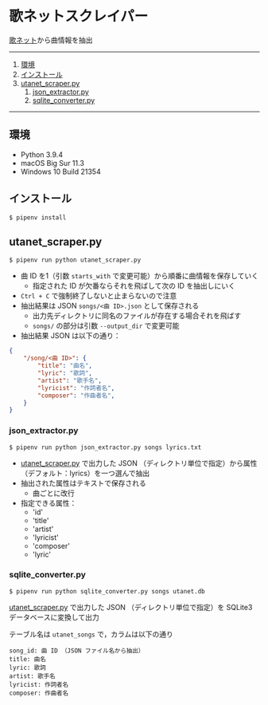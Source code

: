 # 歌ネットスクレイパー

[歌ネット](https://www.uta-net.com/)から曲情報を抽出

---

1. [環境](#環境)
1. [インストール](#インストール)
1. [utanet_scraper.py](#utanet_scraperpy)
    1. [json_extractor.py](#json_extractorpy)
    1. [sqlite_converter.py](#sqlite_converterpy)

---

## 環境

- Python 3.9.4
- macOS Big Sur 11.3
- Windows 10 Build 21354

## インストール

`$ pipenv install`

## utanet_scraper.py

`$ pipenv run python utanet_scraper.py`

- 曲 ID を1（引数 `starts_with` で変更可能）から順番に曲情報を保存していく
    - 指定された ID が欠番ならそれを飛ばして次の ID を抽出しにいく
- `Ctrl + C` で強制終了しないと止まらないので注意
- 抽出結果は JSON `songs/<曲 ID>.json` として保存される
    - 出力先ディレクトリに同名のファイルが存在する場合それを飛ばす
    - `songs/` の部分は引数 `--output_dir` で変更可能
- 抽出結果 JSON は以下の通り：

```json
{
    "/song/<曲 ID>": {
        "title": "曲名",
        "lyric": "歌詞",
        "artist": "歌手名",
        "lyricist": "作詞者名",
        "composer": "作曲者名",
    }
}
```

### json_extractor.py

`$ pipenv run python json_extractor.py songs lyrics.txt`

- [utanet_scraper.py](#utanet_scraperpy) で出力した JSON （ディレクトリ単位で指定）から属性（デフォルト：lyrics）を一つ選んで抽出
- 抽出された属性はテキストで保存される
    - 曲ごとに改行
- 指定できる属性：
    - 'id'
    - 'title'
    - 'artist'
    - 'lyricist'
    - 'composer'
    - 'lyric'

### sqlite_converter.py

`$ pipenv run python sqlite_converter.py songs utanet.db`

[utanet_scraper.py](#utanet_scraperpy) で出力した JSON （ディレクトリ単位で指定）を SQLite3 データベースに変換して出力

テーブル名は `utanet_songs` で，カラムは以下の通り

```
song_id: 曲 ID （JSON ファイル名から抽出）
title: 曲名
lyric: 歌詞
artist: 歌手名
lyricist: 作詞者名
composer: 作曲者名
```

